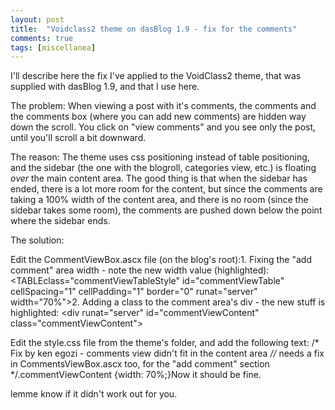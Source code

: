 ```yaml
---
layout: post
title:  "Voidclass2 theme on dasBlog 1.9 - fix for the comments"
comments: true
tags: [miscellanea]
---
```



I'll describe here the fix I've applied to the VoidClass2 theme, that was supplied with dasBlog 1.9, and that I use here.

The problem: When viewing a post with it's comments, the comments and the comments box (where you can add new comments) are hidden way down the scroll. You click on "view comments" and you see only the post, until you'll scroll a bit downward.

The reason: The theme uses css positioning instead of table positioning, and the sidebar (the one with the blogroll, categories view, etc.) is floating *over* the main content area. The good thing is that when the sidebar has ended, there is a lot more room for the content, but since the comments are taking a 100% width of the content area, and there is no room (since the sidebar takes some room), the comments are pushed down below the point where the sidebar ends.

The solution:

Edit the CommentViewBox.ascx file (on the blog's root):1. Fixing the "add comment" area width - note the new width value (highlighted):
&lt;TABLEclass="commentViewTableStyle"  id="commentViewTable"  cellSpacing="1"  cellPadding="1" border="0"  runat="server"  width="70%"&gt;2. Adding a class to the comment area's div - the new stuff is highlighted: &lt;div runat="server" id="commentViewContent" class="commentViewContent"&gt;


Edit the style.css file from the theme's folder, and add the following text:
/* Fix by ken egozi - comments view didn't fit in the content area *//* needs a fix in CommentsViewBox.ascx too, for the "add comment" section */.commentViewContent {width: 70%;}Now it should be fine.  


lemme know if it didn't work out for you.

